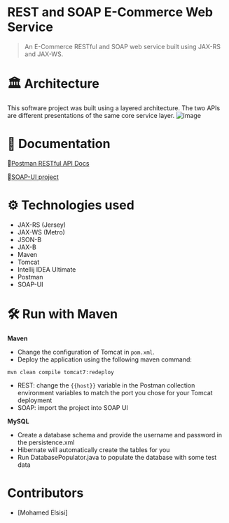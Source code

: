 # REST and SOAP E-Commerce Web Service

>An E-Commerce RESTful and SOAP web service built using JAX-RS and JAX-WS.
# 🏛 Architecture
This software project was built using a layered architecture. The two APIs are different presentations of the same core service layer.
![image](https://user-images.githubusercontent.com/73137611/164950417-dd696e3a-6675-494d-8339-68d666009298.png)

# 📃 Documentation
📧[Postman RESTful API Docs](https://documenter.getpostman.com/view/15335375/UyxdL9Xm)

🧼[SOAP-UI project](https://github.com/MahmoudFawzyKhalil/rest-soap-ecommerce-web-service/blob/main/src/main/resources/SoapUI/soapui-project.xml)

# ⚙ Technologies used
* JAX-RS (Jersey)
* JAX-WS (Metro)
* JSON-B
* JAX-B
* Maven
* Tomcat
* Intellij IDEA Ultimate
* Postman
* SOAP-UI

# 🛠 Run with Maven
**Maven**

* Change the configuration of Tomcat in `pom.xml`.
* Deploy the application using the following maven command:
```
mvn clean compile tomcat7:redeploy
```
* REST: change the `{{host}}` variable in the Postman collection environment variables to match the port you chose for your Tomcat deployment
* SOAP: import the project into SOAP UI

**MySQL**
* Create a database schema and provide the username and password in the persistence.xml
* Hibernate will automatically create the tables for you
* Run DatabasePopulator.java to populate the database with some test data
# Contributors
* [Mohamed Elsisi]